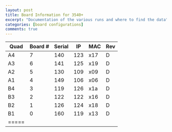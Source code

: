 ```yaml
---
layout: post
title: Board Information for 3540+
excerpt: "Documentation of the various runs and where to find the data"
categories: [board configurations]
comments: true
---
```

| Quad | Board # | Serial | IP | MAC | Rev |
|--------|--------|--------|--------|--------|--------|
| A4 | 7 | 140 | 123 | x17 | D |
| A3 | 6 | 141 | 125 | x19 | D |
| A2 | 5 | 130 | 109 | x09 | D |
| A1 | 4 | 149 | 106 | x06 | D |
| B4 | 3 | 119 | 126 | x1a | D |
| B3 | 2 | 122 | 122 | x16 | D |
| B2 | 1 | 126 | 124 | x18 | D |
| B1 | 0 | 160 | 119 | x13 | D |
|=====
        
